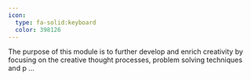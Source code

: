 ```yaml
---
icon:
  type: fa-solid:keyboard
  color: 398126
---
```


The purpose of this module is to further develop and enrich creativity by focusing on the creative thought processes, problem solving techniques and p ... 
